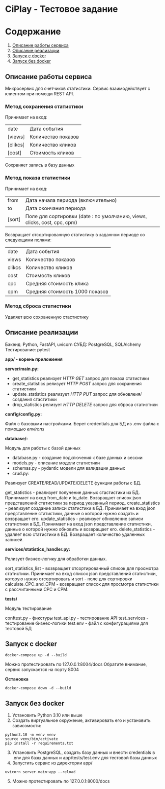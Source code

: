 # CiPlay - Тестовое задание

# Содержание
1. [Описание работы сервиса](#descr)
2. [Описание реализации](#impl)
3. [Запуск с docker](#wdocker)
4. [Запуск без docker](#wodocker)

## Описание работы сервиса <a name="descr"></a>

Микросервис для счетчиков статистики. Сервис взаимодействует с клиентом при помощи REST API.

### Метод сохранения статистики

Принимает на вход:

|     |     |
 --- | --- |
| date | Дата события |
| [views] | Количество показов |
| [clikcs] | Количество кликов |
| [cost] | Стоимость кликов |

Сохраняет запись в базу данных

### Метод показа статистики

Принимает на вход:

|     |     |
| --- | --- |
| from | Дата начала периода (включительно) |
| to | Дата окончания периода |
| [sort] | Поле для сортировки (date : по умолчанию, views, clicks, cost, cpc, cpm) |

Возвращает отсортированную статистику в заданном периоде со следующими полями:

|     |     |
| --- | --- |
| date | Дата события |
| views | Количество показов |
| clikcs | Количество кликов |
| cost | Стоимость кликов |
| cpc | Средняя стоимость клика |
| cpm | Средняя стоимость 1000 показов |

### Метод сброса статистики

Удаляет всю сохраненную стастистику

## Описание реализации <a name="impl"></a>

Бэкенд: Python, FastAPI, uvicorn
СУБД: PostgreSQL, SQLAlchemy
Тестирование: pytest

**app/ - корень приложения**

**server/main.py:**

- get_statistics реализует *HTTP GET* запрос для показа статистики
- create_statistics релизует *HTTP POST* запрос для сохранения статистики
- update_statistics реализует *HTTP PUT* запрос для обновлеия/создания стаститики
- drop_statistics релизует *HTTP DELETE* запрос для сброса статистики

**config/config.py:**

Файл с базовыми настройками. Берет credentials для БД из .env файла с помощью *environs*

**database/:**

Модуль для работы с базой данных

- database.py - создание подключения к базе данных и сессии
- models.py - описание модели статистики
- schemas.py - pydantic модели для валидации данных
- crud.py:

Реализует CREATE/READ/UPDATE/DELETE функции работы с БД.

get_statistics - реализует получение данных стастистики из БД. Принимает на вход from_date и to_date. Возвращает список json представлений статистики за период указанный период.
create_statistics - реализует создание записи статистики в БД. Принимает на вход json представление статистики, данные о которой нужно создать и возвращает его.
update_statistics - реализует обновление записи статистики в БД. Принимает на вход json представление статистики, данные о которой нужно обновить и возвращает его.
delete_statistics - удаляет всю статистики в БД. Возвращает количество удаленных записей.

**services/statistics_handler.py:**

Релизует бизнес-логику для обработки данных.

sort_statistics_list - возвращает отсортированный список для просмотра статистики. Принимает на вход список json представлений статистики, которую нужно отсортировать и sort - поле для сортировки
calculate_CPC_and_CPM - возвращает список для просмотра статистики с рассчитанными CPC и CPM.

**tests/**

Модуль тестирование

conftest.py - фикстуры
test_api.py - тестирование API
test_services - тестирование бизнес-логики
test.env - файл с конфигурациями для тестовой БД

## Запуск c docker <a name="wdocker"></a>

```
docker-compose up -d --build
```

Можно протестировать по 127.0.0.1:8004/docs
Обратите внимание, сервис запускается на порту 8004

**Остановка**

```
docker-compose down -d --build
```

## Запуск без docker <a name="wodocker"></a>

1. Установить Python 3.10 или выше
2. Создать виртуальное окружение, активировать его и установить зависомости:
```
python3.10 -m venv venv
source venv/bin/activate
pip install -r requirements.txt
```
3. Установить PostgreSQL, создать базу данных и внести credentials в .env для базы данных и app/tests/test.env для тестовой базы данных
4. Запустить сервис из директории app/
```
uvicorn server.main:app --reload
```
5. Можно протестировать по 127.0.0.1:8000/docs


